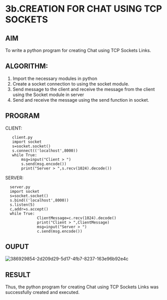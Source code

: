 # 3b.CREATION FOR CHAT USING TCP SOCKETS
## AIM
To write a python program for creating Chat using TCP Sockets Links.
## ALGORITHM:
1. Import the necessary modules in python
2. Create a socket connection to using the socket module.
3. Send message to the client and receive the message from the client using the Socket module in
 server
4. Send and receive the message using the send function in socket.
## PROGRAM

CLIENT:

       client.py
       import socket 
       s=socket.socket() 
       s.connect(('localhost',8000)) 
       while True: 
           msg=input("Client > ") 
           s.send(msg.encode()) 
           print("Server > ",s.recv(1024).decode())
 SERVER:

      server.py
      import socket 
      s=socket.socket() 
      s.bind(('localhost',8000)) 
      s.listen(5) 
      c,addr=s.accept() 
      while True: 
                  ClientMessage=c.recv(1024).decode() 
                  print("Client > ",ClientMessage) 
                  msg=input("Server > ") 
                  c.send(msg.encode())

## OUPUT

![386929854-2d209d29-5d17-4fb7-8237-163e96b92e4c](https://github.com/user-attachments/assets/7d170831-5c88-4cae-bc52-a553b1f65cf3)

## RESULT
Thus, the python program for creating Chat using TCP Sockets Links was successfully 
created and executed.
